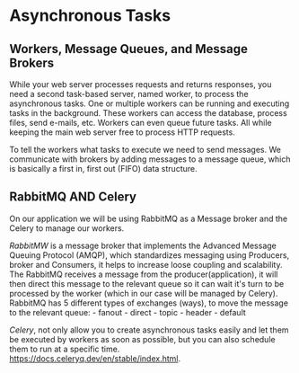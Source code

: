 # Asynchronous Tasks

## Workers, Message Queues, and Message Brokers

While your web server processes requests and returns responses, you need a second task-based server, 
named worker, to process the asynchronous tasks. One or multiple workers can be running and executing 
tasks in the background. These workers can access the database, process files, send e-mails, etc. 
Workers can even queue future tasks. All while keeping the main web server free to process HTTP requests.

To tell the workers what tasks to execute we need to send messages. We communicate with brokers by 
adding messages to a message queue, which is basically a first in, first out (FIFO) data structure. 

## RabbitMQ AND Celery

On our application we will be using RabbitMQ as a Message broker and the Celery to manage our workers.

*RabbitMW* is a message broker that implements the Advanced Message Queuing Protocol (AMQP), which standardizes messaging using Producers, broker and Consumers, it helps to increase loose coupling and scalability.
The RabbitMQ receives a message from the producer(application), it will then direct this message to the relevant queue so it can wait it's turn to be processed by the worker (which in our case will be managed by Celery).
RabbitMQ has 5 different types of exchanges (ways), to move the message to the relevant queue:
    - fanout
    - direct
    - topic
    - header
    - default


*Celery*, not only allow you to create asynchronous tasks easily and let them be executed by 
workers as soon as possible, but you can also schedule them to run at a specific time. 
https://docs.celeryq.dev/en/stable/index.html.


